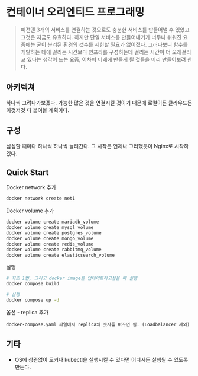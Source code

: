 # 컨테이너 오리엔티드 프로그래밍

> 예전엔 3개의 서비스를 연결하는 것으로도 충분한 서비스를 만들어낼 수 있었고 그것은 지금도 유효하다. 하지만 단일 서비스를 만들어내기가 너무나 쉬워진 요즘에는 굳이 분리된 환경의 갯수를 제한할 필요가 없어졌다. 그러다보니 함수를 개발하는 데에 걸리는 시간보다 인프라를 구성하는데 걸리는 시간이 더 오래걸리고 있다는 생각이 드는 요즘, 어차피 미래에 만들게 될 것들을 미리 만들어보려 한다. 



## 아키텍쳐

   하나씩 그려나가보겠다. 가능한 많은 것을 연결시킬 것이기 때문에 로컬이든 클라우드든 이것저것 다 붙여볼 계획이다. 



## 구성

   심심할 때마다 하나씩 하나씩 늘려간다. 그 시작은 언제나 그러했듯이 Nginx로 시작하겠다. 



## Quick Start

Docker network 추가

```bash
docker network create net1
```



Docker volume 추가

```bash
docker volume create mariadb_volume
docker volume create mysql_volume
docker volume create postgres_volume
docker volume create mongo_volume
docker volume create redis_volume 
docker volume create rabbitmq_volume
docker volume create elasticsearch_volume
```



실행

```bash
# 최초 1번, 그리고 docker image를 업데이트하고싶을 때 실행
docker compose build

# 실행
docker compose up -d
```



옵션 - replica 추가

```
docker-compose.yaml 파일에서 replica의 숫자를 바꾸면 됨. (Loadbalancer 제외)
```









## 기타

- OS에 상관없이 도커나 kubectl을 실행시킬 수 있다면 어디서든 실행될 수 있도록 만든다. 